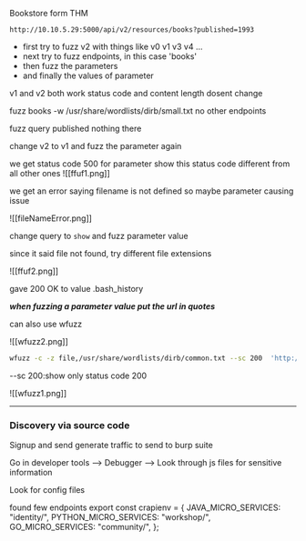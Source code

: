 
Bookstore form THM

`http://10.10.5.29:5000/api/v2/resources/books?published=1993`

- first try to fuzz v2 with things like v0 v1 v3 v4 ...
- next try to fuzz endpoints, in this case 'books'
- then fuzz the parameters
- and finally the values of parameter

v1 and v2 both work 
status code and content length dosent change

fuzz books -w /usr/share/wordlists/dirb/small.txt
no other endpoints

fuzz query published
nothing there

change v2 to v1 and fuzz the parameter again

we get status code 500 for parameter show
this status code different from all other ones
![[ffuf1.png]]

we get an error saying filename is not defined so maybe parameter causing issue

![[fileNameError.png]]


change query to `show` and fuzz parameter value

since it said file not found, try different file extensions

![[ffuf2.png]]

gave 200 OK to value .bash_history

***when fuzzing a parameter value put the url in quotes***

can also use wfuzz

![[wfuzz2.png]]

```sh
wfuzz -c -z file,/usr/share/wordlists/dirb/common.txt --sc 200  'http://10.10.107.124:5000/api/v1/resources/books?show=FUZZ'
```
--sc 200:show only status code 200

![[wfuzz1.png]]


---

### Discovery via source code 

Signup and send generate traffic to send to burp suite

Go in developer tools --> Debugger --> Look through js files for sensitive information

Look for config files

found few endpoints
export const crapienv = {
    JAVA_MICRO_SERVICES: "identity/",
    PYTHON_MICRO_SERVICES: "workshop/",
    GO_MICRO_SERVICES: "community/",
};
